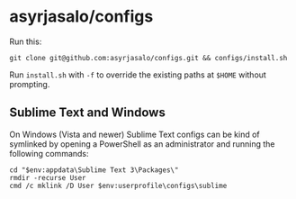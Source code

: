 # asyrjasalo/configs

Run this:

    git clone git@github.com:asyrjasalo/configs.git && configs/install.sh

Run `install.sh` with `-f` to override the existing paths at `$HOME` without prompting.


## Sublime Text and Windows

On Windows (Vista and newer) Sublime Text configs can be kind of symlinked by
opening a PowerShell as an administrator and running the following commands:

```
cd "$env:appdata\Sublime Text 3\Packages\"
rmdir -recurse User
cmd /c mklink /D User $env:userprofile\configs\sublime
```
